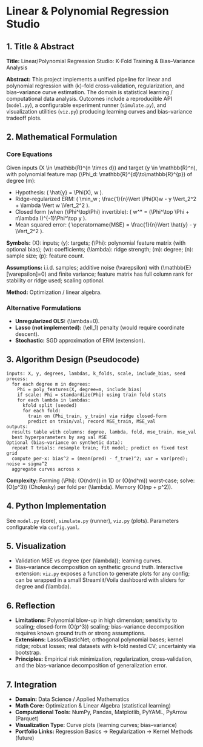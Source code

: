 # Linear & Polynomial Regression Studio

## 1. Title & Abstract
**Title:** Linear/Polynomial Regression Studio: K-Fold Training & Bias–Variance Analysis

**Abstract:** This project implements a unified pipeline for linear and polynomial regression with \(k\)-fold cross‑validation, regularization, and bias–variance curve estimation. The domain is statistical learning / computational data analysis. Outcomes include a reproducible API (`model.py`), a configurable experiment runner (`simulate.py`), and visualization utilities (`viz.py`) producing learning curves and bias–variance tradeoff plots.

## 2. Mathematical Formulation
### Core Equations
Given inputs \(X \in \mathbb{R}^{n \times d}\) and target \(y \in \mathbb{R}^n\), with polynomial feature map \(\Phi_d: \mathbb{R}^{d}\to\mathbb{R}^{p}\) of degree \(m\):
- Hypothesis: \( \hat{y} = \Phi(X)\, w \).
- Ridge-regularized ERM: \( \min_w \; \frac{1}{n}\Vert \Phi(X)w - y \Vert_2^2 + \lambda \Vert w \Vert_2^2 \).
- Closed form (when \(\Phi^\top\Phi\) invertible): \( w^* = (\Phi^\top \Phi + n\lambda I)^{-1}\Phi^\top y \).
- Mean squared error: \( \operatorname{MSE} = \frac{1}{n}\Vert \hat{y} - y \Vert_2^2 \).

**Symbols:** \(X\): inputs; \(y\): targets; \(\Phi\): polynomial feature matrix (with optional bias); \(w\): coefficients; \(\lambda\): ridge strength; \(m\): degree; \(n\): sample size; \(p\): feature count.

**Assumptions:** i.i.d. samples; additive noise \(\varepsilon\) with \(\mathbb{E}[\varepsilon]=0\) and finite variance; feature matrix has full column rank for stability or ridge used; scaling optional.

**Method:** Optimization / linear algebra.

### Alternative Formulations
- **Unregularized OLS:** \(\lambda=0\).
- **Lasso (not implemented):** \(\ell_1\) penalty (would require coordinate descent).
- **Stochastic:** SGD approximation of ERM (extension).

## 3. Algorithm Design (Pseudocode)
```
inputs: X, y, degrees, lambdas, k_folds, scale, include_bias, seed
process:
  for each degree m in degrees:
    Phi = poly_features(X, degree=m, include_bias)
    if scale: Phi = standardize(Phi) using train fold stats
    for each lambda in lambdas:
      kfold split (seeded)
      for each fold:
        train on (Phi_train, y_train) via ridge closed-form
        predict on train/val; record MSE_train, MSE_val
outputs:
  results table with columns: degree, lambda, fold, mse_train, mse_val
  best hyperparameters by avg val MSE
Optional (bias–variance on synthetic data):
  repeat T trials: resample train; fit model; predict on fixed test grid
  compute per-x: bias^2 = (mean(pred) - f_true)^2; var = var(pred); noise = sigma^2
  aggregate curves across x
```
**Complexity:** Forming \(\Phi\): \(O(ndm)\) in 1D or \(O(nd^m)\) worst‑case; solve: \(O(p^3)\) (Cholesky) per fold per \(\lambda\). Memory \(O(np + p^2)\).

## 4. Python Implementation
See `model.py` (core), `simulate.py` (runner), `viz.py` (plots). Parameters configurable via `config.yaml`.

## 5. Visualization
- Validation MSE vs degree (per \(\lambda\)); learning curves.
- Bias–variance decomposition on synthetic ground truth.
Interactive extension: `viz.py` exposes a function to generate plots for any config; can be wrapped in a small Streamlit/Voila dashboard with sliders for degree and \(\lambda\).

## 6. Reflection
- **Limitations:** Polynomial blow-up in high dimension; sensitivity to scaling; closed‑form \(O(p^3)\) scaling; bias–variance decomposition requires known ground truth or strong assumptions.
- **Extensions:** Lasso/ElasticNet; orthogonal polynomial bases; kernel ridge; robust losses; real datasets with k-fold nested CV; uncertainty via bootstrap.
- **Principles:** Empirical risk minimization, regularization, cross‑validation, and the bias–variance decomposition of generalization error.

## 7. Integration
- **Domain:** Data Science / Applied Mathematics
- **Math Core:** Optimization & Linear Algebra (statistical learning)
- **Computational Tools:** NumPy, Pandas, Matplotlib, PyYAML, PyArrow (Parquet)
- **Visualization Type:** Curve plots (learning curves; bias–variance)
- **Portfolio Links:** Regression Basics → Regularization → Kernel Methods (future)
```
